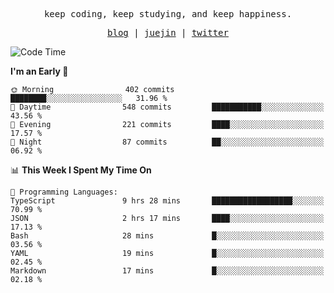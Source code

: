 <p align="center">
  <samp>
    <span>keep coding, keep studying, and keep happiness.</span>
  </samp>
</p>

<p align="center">
  <samp>
    <a href="https://deweyou.me">blog</a>  |
    <a href="https://juejin.cn/user/4309700183594366">juejin</a> |
    <a href="https://twitter.com/ouduidui">twitter</a>
  </samp>
</p>

<!--START_SECTION:waka-->
![Code Time](http://img.shields.io/badge/Code%20Time-5%2C263%20hrs-blue)

**I'm an Early 🐤** 

```text
🌞 Morning                402 commits         ████████░░░░░░░░░░░░░░░░░   31.96 % 
🌆 Daytime                548 commits         ███████████░░░░░░░░░░░░░░   43.56 % 
🌃 Evening                221 commits         ████░░░░░░░░░░░░░░░░░░░░░   17.57 % 
🌙 Night                  87 commits          ██░░░░░░░░░░░░░░░░░░░░░░░   06.92 % 
```


📊 **This Week I Spent My Time On** 

```text
💬 Programming Languages: 
TypeScript               9 hrs 28 mins       ██████████████████░░░░░░░   70.99 % 
JSON                     2 hrs 17 mins       ████░░░░░░░░░░░░░░░░░░░░░   17.13 % 
Bash                     28 mins             █░░░░░░░░░░░░░░░░░░░░░░░░   03.56 % 
YAML                     19 mins             █░░░░░░░░░░░░░░░░░░░░░░░░   02.45 % 
Markdown                 17 mins             █░░░░░░░░░░░░░░░░░░░░░░░░   02.18 % 
```


<!--END_SECTION:waka-->
